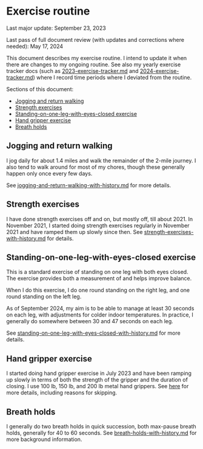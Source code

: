 # Exercise routine

Last major update: September 23, 2023

Last pass of full document review (with updates and corrections where needed): May 17, 2024

This document describes my exercise routine. I intend to update it
when there are changes to my ongoing routine. See also my yearly
exercise tracker docs (such as
[2023-exercise-tracker.md](2023-exercise-tracker.md) and
[2024-exercise-tracker.md](2024-exercise-tracker.md)) where I record
time periods where I deviated from the routine.

Sections of this document:

* [Jogging and return walking](#jogging-and-return-walking)
* [Strength exercises](#strength-exercises)
* [Standing-on-one-leg-with-eyes-closed exercise](#standing-on-one-leg-with-eyes-closed-exercise)
* [Hand gripper exercise](#hand-gripper-exercise)
* [Breath holds](#breath-holds)

## Jogging and return walking

I jog daily for about 1.4 miles and walk the remainder of the 2-mile
journey. I also tend to walk around for most of my chores, though
these generally happen only once every few days.

See
[jogging-and-return-walking-with-history.md](jogging-and-return-walking-with-history.md)
for more details.

## Strength exercises

I have done strength exercises off and on, but mostly off, till about
2021. In November 2021, I started doing strength exercises regularly
in November 2021 and have ramped them up slowly since then. See
[strength-exercises-with-history.md](strength-exercises-with-history.md)
for details.

## Standing-on-one-leg-with-eyes-closed exercise

This is a standard exercise of standing on one leg with both eyes
closed. The exercise provides both a measurement of and helps improve
balance.

When I do this exercise, I do one round standing on the right leg, and
one round standing on the left leg.

As of September 2024, my aim is to be able to manage at least 30
seconds on each leg, with adjustments for colder indoor
temperatures. In practice, I generally do somewhere between 30 and 47
seconds on each leg.

See
[standing-on-one-leg-with-eyes-closed-with-history.md](standing-on-one-leg-with-eyes-closed-with-history.md)
for more details.

## Hand gripper exercise

I started doing hand gripper exercise in July 2023 and have been
ramping up slowly in terms of both the strength of the gripper and the
duration of closing. I use 100 lb, 150 lb, and 200 lb metal hand
grippers. See [here](hand-gripper-exercise-with-history.md) for more
details, including reasons for skipping.

## Breath holds

I generally do two breath holds in quick succession, both max-pause
breath holds, generally for 40 to 60 seconds. See
[breath-holds-with-history.md](breath-holds-with-history.md) for
more background information.
